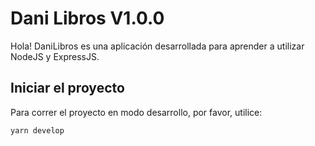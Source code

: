 # Dani Libros V1.0.0

Hola! DaniLibros es una aplicación desarrollada para aprender a utilizar NodeJS y ExpressJS.


## Iniciar el proyecto
Para correr el proyecto en modo desarrollo, por favor, utilice:

```javascript
yarn develop
```
